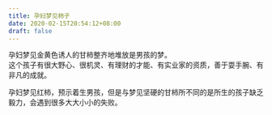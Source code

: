 ```yaml
---
title: 孕妇梦见柿子
date: 2020-02-15T20:54:12+08:00
draft: false
---
```


孕妇梦见金黄色诱人的甘柿整齐地堆放是男孩的梦。<br>
这个孩子有很大野心、很机灵、有理财的才能、有实业家的资质，善于耍手腕、有非凡的成就。<br>

孕妇梦见红柿，预示着生男孩，但是与梦见坚硬的甘柿所不同的是所生的孩子缺乏毅力，会遇到很多大大小小的失败。<br>
